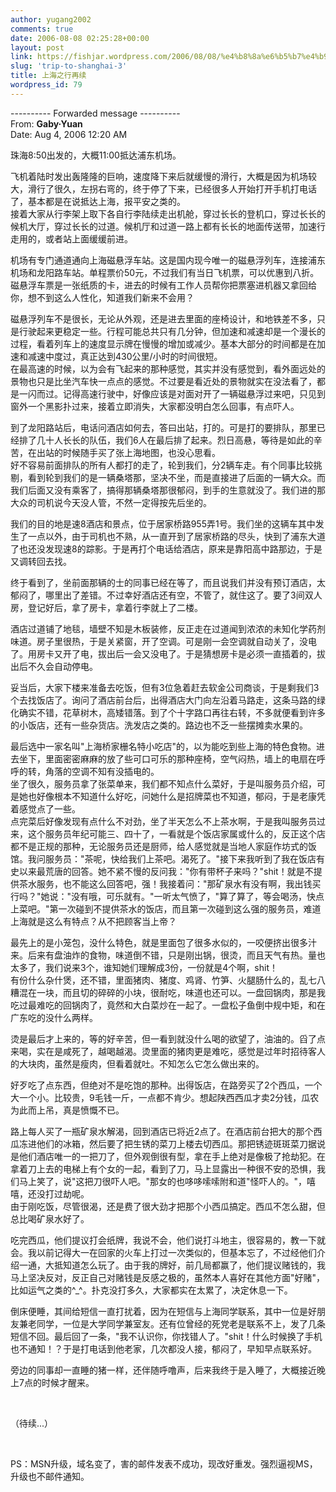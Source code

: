 ```yaml
---
author: yugang2002
comments: true
date: 2006-08-08 02:25:28+00:00
layout: post
link: https://fishjar.wordpress.com/2006/08/08/%e4%b8%8a%e6%b5%b7%e4%b9%8b%e8%a1%8c%e5%86%8d%e7%bb%ad/
slug: 'trip-to-shanghai-3'
title: 上海之行再续
wordpress_id: 79
---
```


---------- Forwarded message ----------  
From: **Gaby·Yuan**   
Date: Aug 4, 2006 12:20 AM  
  






珠海8:50出发的，大概11:00抵达浦东机场。




  
飞机着陆时发出轰隆隆的巨响，速度降下来后就缓慢的滑行，大概是因为机场较大，滑行了很久，左拐右弯的，终于停了下来，已经很多人开始打开手机打电话了，基本都是在说抵达上海，报平安之类的。  
接着大家从行李架上取下各自行李陆续走出机舱，穿过长长的登机口，穿过长长的候机大厅，穿过长长的过道。候机厅和过道一路上都有长长的地面传送带，加速行走用的，或者站上面缓缓前进。




机场有专门通道通向上海磁悬浮车站。这是国内现今唯一的磁悬浮列车，连接浦东机场和龙阳路车站。单程票价50元，不过我们有当日飞机票，可以优惠到八折。  
磁悬浮车票是一张纸质的卡，进去的时候有工作人员帮你把票塞进机器又拿回给你，想不到这么人性化，知道我们新来不会用？




磁悬浮列车不是很长，无论从外观，还是进去里面的座椅设计，和地铁差不多，只是行驶起来更稳定一些。行程可能总共只有几分钟，但加速和减速却是一个漫长的过程，看着列车上的速度显示牌在慢慢的增加或减少。基本大部分的时间都是在加速和减速中度过，真正达到430公里/小时的时间很短。  
在最高速的时候，以为会有飞起来的那种感觉，其实并没有感觉到，看外面远处的景物也只是比坐汽车快一点点的感觉。不过要是看近处的景物就实在没法看了，都是一闪而过。记得高速行驶中，好像应该是对面对开了一辆磁悬浮过来吧，只见到窗外一个黑影扑过来，接着立即消失，大家都没明白怎么回事，有点吓人。 





到了龙阳路站后，电话问酒店如何去，答曰出站，打的。可是打的要排队，那里已经排了几十人长长的队伍，我们6人在最后排了起来。烈日高悬，等待是如此的辛苦，在出站的时候随手买了张上海地图，也没心思看。  
好不容易前面排队的所有人都打的走了，轮到我们，分2辆车走。有个同事比较挑剔，看到轮到我们的是一辆桑塔那，坚决不坐，而是直接进了后面的一辆大众。而我们后面又没有乘客了，搞得那辆桑塔那很郁闷，到手的生意就没了。我们进的那大众的司机说今天没人管，不然一定得按先后坐的。 





我们的目的地是速8酒店和景点，位于居家桥路955弄1号。我们坐的这辆车其中发生了一点以外，由于司机也不熟，从一直开到了居家桥路的尽头，快到了浦东大道了也还没发现速8的踪影。于是再打个电话给酒店，原来是靠阳高中路那边，于是又调转回去找。




终于看到了，坐前面那辆的士的同事已经在等了，而且说我们并没有预订酒店，太郁闷了，哪里出了差错。不过幸好酒店还有空，不管了，就住这了。要了3间双人房，登记好后，拿了房卡，拿着行李就上了二楼。




酒店过道铺了地毯，墙壁不知是木板装修，反正走在过道闻到浓浓的未知化学药剂味道。房子里很热，于是关紧窗，开了空调。可是刚一会空调就自动关了，没电了。用房卡又开了电，拔出后一会又没电了。于是猜想房卡是必须一直插着的，拔出后不久会自动停电。




妥当后，大家下楼来准备去吃饭，但有3位急着赶去软金公司商谈，于是剩我们3个去找饭店了。询问了酒店前台后，出得酒店大门向左沿着马路走，这条马路的绿化确实不错，花草树木，高矮错落。到了个十字路口再往右转，不多就便看到许多的小饭店，还有一些杂货店。洗发店之类的。路边也不乏一些摆摊卖水果的。




最后选中一家名叫"上海桥家栅名特小吃店"的，以为能吃到些上海的特色食物。进去坐下，里面密密麻麻的放了些可口可乐的那种座椅，空气闷热，墙上的电扇在呼呼的转，角落的空调不知有没插电的。  
坐了很久，服务员拿了张菜单来，我们都不知点什么菜好，于是叫服务员介绍，可是她也好像根本不知道什么好吃，问她什么是招牌菜也不知道，郁闷，于是老康凭着感觉点了一些。  
点完菜后好像发现有点什么不对劲，坐了半天怎么不上茶水啊，于是我叫服务员过来，这个服务员年纪可能三、四十了，一看就是个饭店家属或什么的，反正这个店都不是正规的那种，无论服务员还是厨师，给人感觉就是当地人家庭作坊式的饭馆。我问服务员："茶呢，快给我们上茶吧。渴死了。"接下来我听到了我在饭店有史以来最荒唐的回答。她不紧不慢的反问我："你有带杯子来吗？"shit！就是不提供茶水服务，也不能这么回答吧，强！我接着问："那矿泉水有没有啊，我出钱买行吗？"她说："没有哦，可乐就有。"一听太气愤了，"算了算了，等会喝汤，快点上菜吧。"第一次碰到不提供茶水的饭店，而且第一次碰到这么强的服务员，难道上海就是这么有特点？从不把顾客当上帝？ 





最先上的是小笼包，没什么特色，就是里面包了很多水似的，一咬便挤出很多汁来。后来有盘油炸的食物，味道倒不错，只是刚出锅，很烫，而且天气有热。量也太多了，我们说来3个，谁知她们理解成3份，一份就是4个啊，shit！  
有份什么杂什煲，还不错，里面猪肉、猪度、鸡肾、竹笋、火腿肠什么的，乱七八糟混在一块，而且切的碎碎的小块，很耐吃，味道也还可以。一盘回锅肉，那是我吃过最难吃的回锅肉了，竟然和大白菜炒在一起了。一盘松子鱼倒中规中矩，和在广东吃的没什么两样。 
  
烫是最后才上来的，等的好辛苦，但一看到就没什么喝的欲望了，油油的。舀了点来喝，实在是咸死了，越喝越渴。烫里面的猪肉更是难吃，感觉是过年时招待客人的大块肉，虽然是瘦肉，但看着就吐。不知怎么它怎么做出来的。




好歹吃了点东西，但绝对不是吃饱的那种。出得饭店，在路旁买了2个西瓜，一个大一个小。比较贵，9毛钱一斤，一点都不肯少。想起陕西西瓜才卖2分钱，瓜农为此而上吊，真是愤慨不已。




路上每人买了一瓶矿泉水解渴，回到酒店已将近2点了。在酒店前台把大的那个西瓜冻进他们的冰箱，然后要了把生锈的菜刀上楼去切西瓜。那把锈迹斑斑菜刀据说是他们酒店唯一的一把刀了，但外观倒很有型，拿在手上绝对是像极了抢劫犯。在拿着刀上去的电梯上有个女的一起，看到了刀，马上显露出一种很不安的恐惧，我们马上笑了，说"这把刀很吓人吧。"那女的也哆哆嗦嗦附和道"怪吓人的。"，嘻嘻，还没打过劫呢。  
由于刚吃饭，尽管很渴，还是费了很大劲才把那个小西瓜搞定。西瓜不怎么甜，但总比喝矿泉水好了。 





吃完西瓜，他们提议打会纸牌，我说不会，他们说打斗地主，很容易的，教一下就会。我以前记得大一在回家的火车上打过一次类似的，但基本忘了，不过经他们介绍一通，大抵知道怎么玩了。由于我的牌好，前几局都赢了，他们提议赌钱的，我马上坚决反对，反正自己对赌钱是反感之极的，虽然本人喜好在其他方面"好赌"，比如运气之类的^_^。扑克没打多久，大家都实在太累了，决定休息一下。




倒床便睡，其间给短信一直打扰着，因为在短信与上海同学联系，其中一位是好朋友兼老同学，一位是大学同学兼室友。还有位曾经的死党老是联系不上，发了几条短信不回。最后回了一条，"我不认识你，你找错人了。"shit！什么时候换了手机也不通知！？于是打电话到他老家，几次都没人接，郁闷了，早知早点联系好。




旁边的同事却一直睡的猪一样，还伴随呼噜声，后来我终于是入睡了，大概接近晚上7点的时候才醒来。




 




（待续...）




 




PS：MSN升级，域名变了，害的邮件发表不成功，现改好重发。强烈逼视MS，升级也不邮件通知。
